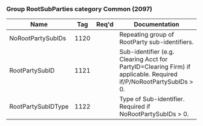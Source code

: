 ### Group RootSubParties category Common (2097)

| Name               | Tag  | Req'd | Documentation                                                                                                     |
|--------------------|------|----------|-------------------------------------------------------------------------------------------------------------------|
| NoRootPartySubIDs  | 1120 |       | Repeating group of RootParty sub-identifiers.                                                                     |
| RootPartySubID     | 1121 |       | Sub-identifier (e.g. Clearing Acct for PartyID=Clearing Firm) if applicable. Required if/P/NoRootPartySubIDs > 0. |
| RootPartySubIDType | 1122 |       | Type of Sub-identifier. Required if NoRootPartySubIDs > 0.                                                        |

